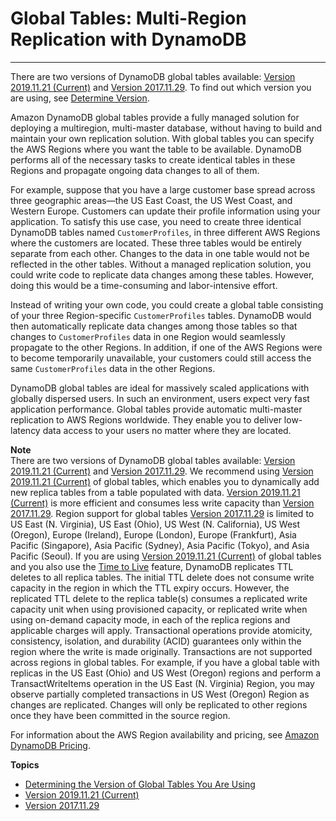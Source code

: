 # Global Tables: Multi\-Region Replication with DynamoDB<a name="GlobalTables"></a>

****  
There are two versions of DynamoDB global tables available: [Version 2019\.11\.21 \(Current\)](globaltables.V2.md) and [Version 2017\.11\.29](globaltables.V1.md)\. To find out which version you are using, see [Determine Version](globaltables.DetermineVersion.md)\.

Amazon DynamoDB global tables provide a fully managed solution for deploying a multiregion, multi\-master database, without having to build and maintain your own replication solution\. With global tables you can specify the AWS Regions where you want the table to be available\. DynamoDB performs all of the necessary tasks to create identical tables in these Regions and propagate ongoing data changes to all of them\.

For example, suppose that you have a large customer base spread across three geographic areas—the US East Coast, the US West Coast, and Western Europe\. Customers can update their profile information using your application\. To satisfy this use case, you need to create three identical DynamoDB tables named `CustomerProfiles`, in three different AWS Regions where the customers are located\. These three tables would be entirely separate from each other\. Changes to the data in one table would not be reflected in the other tables\. Without a managed replication solution, you could write code to replicate data changes among these tables\. However, doing this would be a time\-consuming and labor\-intensive effort\.

Instead of writing your own code, you could create a global table consisting of your three Region\-specific `CustomerProfiles` tables\. DynamoDB would then automatically replicate data changes among those tables so that changes to `CustomerProfiles` data in one Region would seamlessly propagate to the other Regions\. In addition, if one of the AWS Regions were to become temporarily unavailable, your customers could still access the same `CustomerProfiles` data in the other Regions\.

DynamoDB global tables are ideal for massively scaled applications with globally dispersed users\. In such an environment, users expect very fast application performance\. Global tables provide automatic multi\-master replication to AWS Regions worldwide\. They enable you to deliver low\-latency data access to your users no matter where they are located\.

**Note**  
There are two versions of DynamoDB global tables available: [Version 2019\.11\.21 \(Current\)](globaltables.V2.md) and [Version 2017\.11\.29](globaltables.V1.md)\. We recommend using [Version 2019\.11\.21 \(Current\)](globaltables.V2.md) of global tables, which enables you to dynamically add new replica tables from a table populated with data\. [Version 2019\.11\.21 \(Current\)](globaltables.V2.md) is more efficient and consumes less write capacity than [Version 2017\.11\.29](globaltables.V1.md)\. 
Region support for global tables [Version 2017\.11\.29](globaltables.V1.md) is limited to US East \(N\. Virginia\), US East \(Ohio\), US West \(N\. California\), US West \(Oregon\), Europe \(Ireland\), Europe \(London\), Europe \(Frankfurt\), Asia Pacific \(Singapore\), Asia Pacific \(Sydney\), Asia Pacific \(Tokyo\), and Asia Pacific \(Seoul\)\.
If you are using [Version 2019\.11\.21 \(Current\)](globaltables.V2.md) of global tables and you also use the [Time to Live](https://docs.aws.amazon.com/amazondynamodb/latest/developerguide/TTL.html) feature, DynamoDB replicates TTL deletes to all replica tables\. The initial TTL delete does not consume write capacity in the region in which the TTL expiry occurs\. However, the replicated TTL delete to the replica table\(s\) consumes a replicated write capacity unit when using provisioned capacity, or replicated write when using on\-demand capacity mode, in each of the replica regions and applicable charges will apply\.
Transactional operations provide atomicity, consistency, isolation, and durability \(ACID\) guarantees only within the region where the write is made originally\. Transactions are not supported across regions in global tables\. For example, if you have a global table with replicas in the US East \(Ohio\) and US West \(Oregon\) regions and perform a TransactWriteItems operation in the US East \(N\. Virginia\) Region, you may observe partially completed transactions in US West \(Oregon\) Region as changes are replicated\. Changes will only be replicated to other regions once they have been committed in the source region\.

For information about the AWS Region availability and pricing, see [Amazon DynamoDB Pricing](https://aws.amazon.com/dynamodb/pricing)\. 

**Topics**
+ [Determining the Version of Global Tables You Are Using](globaltables.DetermineVersion.md)
+ [Version 2019\.11\.21 \(Current\)](globaltables.V2.md)
+ [Version 2017\.11\.29](globaltables.V1.md)